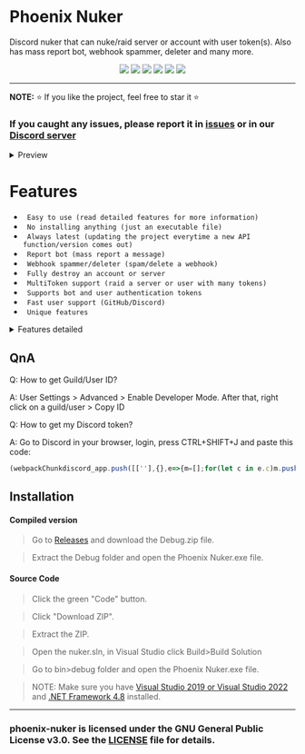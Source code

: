 # Phoenix Nuker
Discord nuker that can nuke/raid server or account with user token(s). Also has mass report bot, webhook spammer, deleter and many more.

<p align="center">
<img src="https://img.shields.io/github/languages/top/extatent/phoenix-nuker?style=flat-square" </a>
<img src="https://img.shields.io/github/last-commit/extatent/phoenix-nuker?style=flat-square" </a>
<img src="https://img.shields.io/github/license/extatent/phoenix-nuker?style=flat-square" </a>
<img src="https://img.shields.io/github/downloads/extatent/phoenix-nuker/total?label=Downloads&style=flat-square" </a>
<img src="https://img.shields.io/github/stars/extatent/phoenix-nuker?label=Stars&style=flat-square" </a>
<img src="https://img.shields.io/github/forks/extatent/phoenix-nuker?label=Forks&style=flat-square" </a>

---

**NOTE:** ⭐ If you like the project, feel free to star it ⭐
  
### If you caught any issues, please report it in [issues](https://github.com/extatent/phoenix-nuker/issues) or in our [Discord server](https://dsc.gg/extatent)

<details>
<summary>Preview</summary>
<img src="https://i.imgur.com/01DrPLV.png" alt="png">
  
<img src="https://i.imgur.com/AfyhyEn.png" alt="png">
  
<img src="https://i.imgur.com/zIibTos.png" alt="png">

<img src="https://i.imgur.com/x2THCs2.png" alt="png">

<img src="https://i.imgur.com/qycQ9P1.png" alt="png">
</details>

<h1 allign="center">Features</h1>

* ` Easy to use (read detailed features for more information)`
* ` No installing anything (just an executable file)`
* ` Always latest (updating the project everytime a new API function/version comes out)`
* ` Report bot (mass report a message)`
* ` Webhook spammer/deleter (spam/delete a webhook)`
* ` Fully destroy an account or server`
* ` MultiToken support (raid a server or user with many tokens)`
* ` Supports bot and user authentication tokens`
* ` Fast user support (GitHub/Discord)`
* ` Unique features`

<details>
<summary>Features detailed</summary>

### To find a specific feature, press CTRL+F and enter the feature name.

#### Login
If you're using the program for the first time, it'll ask you to enter the Discord authentication token, after entering, the token will be saved in config.json file. Next time you open the the program and choose the option, it'll fetch the token from config.json to auto login.

#### MultiToken Raider
Lists all the available options for MultiToken raiding. Before choosing the option, paste your authentication tokens in tokens.txt file.

#### Delete Webhook
Deletes the Discord webhook. Requires to enter the webhook URL.

#### Account Nuker
Lists all the available options for nuking an account.

#### Server Nuker
Lists all the available options for nuking a server. Requires to enter the server ID.

#### Report Bot
Mass reports a message. Requires to enter the server ID, channel ID, message ID and count.

#### Webhook Spammer
Spams your message to the entered Discord webhook. Requires to enter the webhook, message and amount of times.

#### Login To Other Account
Deletes config.json file and goes back to the login menu.

#### Join Guild/Group
Joins a guild or group. Requires to enter the guild or group invite link.

#### Leave guild
Leaves a guild. Requires to enter the server ID.

#### Add Friend
Adds a friend. Requires to enter the user ID.

#### Spam
Spams in a server. Requires to enter the channel ID, message and amount of times.

#### Add Reaction
Adds a reaction. Requires to enter the channel ID and message.

#### Block User
Blocks a user. Requires to enter the user ID.

#### DM User
Direct messages a user. Requires to enter the user ID and message.

#### Leave Group
Leaves a group with the entered group ID.

#### Trigger Typing
Shows a typing indicator in a channel. Requires to enter the channel ID.

#### Edit Profile
Edits a profile (HypeSquad badge, status, biography). Requires to choose the badge, status and biography.

#### Leave Delete/Guilds
Leaves and/or deletes all guilds.

#### Clear Relationships
Clears all relationships (friends, requests, blocked users)

#### Leave HypeSquad
Removes the HypeSquad badge.

#### Remove Connections
Removes all connections (Battle.net, Epic Games, Facebook, GitHub, Playstation Network, Reddit, Spotify, Steam, Twitch, Twitter, Xbox, YouTube).

#### Deauthorize Apps
Deauthorizes all apps (authorized bots, apps, etc)

#### Mass Create Guilds
Mass creates guilds. Requires to enter the amount of guilds.

#### Seizure Mode
Switches through dark and light modes. Requires to enter the amount of times.

#### Confuse Mode
Changes the language to chinese, theme to light, turns developer mode off, enables compact mode, turns off explicit content filter.

#### Mass DM
Direct messages all friends.

#### User Info
Fetches user info from the account (email, phone number, avatar, billing, subscription information, etc).

#### Block Relationships
Blocks all relationships (friends, friend requests).

#### Delete DMs
Deletes all direct messages.

#### Delete All Roles
Deletes all roles from the server.

#### Delete All Channels
Deletes all channels from the server.

#### Delete All Emojis
Deletes all emojis from the server.

#### Delete all Invites
Deletes all invites from the server.

#### Mass Create Roles
Mass creates roles in the server. Requires to enter the name and amount of roles.

#### Mass Create Channels
Mass creates channels in the server. Requires to enter the name and amount of channels.

#### Prune Members
Prunes members in the server who haven't been active in 1 day.

#### Remove Integrations
Removes all integrations from the server (bots, apps)

#### Delete All Reactions
Deletes all reactions from the message in the server. Requires to enter the channel ID and message ID.

#### Server Info
Fetches server info from the guild (region, vanity code, server icon, banner, verification level, etc).

#### Msg In Every Channel
Messages in every channel in the server. Requires to enter the message.

#### Delete Stickers
Deletes all stickers in the server.

#### Grant Everyone Admin
Gives `Administrator` permission to `@everyone` role.

#### Delete Auto Moderation Rules
Deletes all auto moderation rules in the server.

#### Mass Create Invites
Creates a invite for each channel.

#### Delete Guild Scheduled Events
Deletes all guild scheduled events in the server.

#### Delete Guild Template
Deletes guild template in the server.

#### Delete Stage Instances
Deletes all stage instances in the server.

#### Delete Webhooks
Deletes all webhooks in the server.

#### Switch To Other Server
Goes to "Enter Server ID" menu.

#### Ban All Members
Bans all members from the server. Only available for `bot` authentication token. Requires `server members intent` enabled in the developer portal.

#### Kick All Members
Kicks all members from the server. Only available for `bot` authentication token. Requires `server members intent` enabled in the developer portal.

#### Rename All Members
Changes nickname for all members in the server. Only available for `bot` authentication token. Requires `server members intent` enabled in the developer portal.
</details>

## QnA
Q: How to get Guild/User ID?
  
A: User Settings > Advanced > Enable Developer Mode. After that, right click on a guild/user > Copy ID

Q: How to get my Discord token?

A: Go to Discord in your browser, login, press CTRL+SHIFT+J and paste this code:
```javascript
(webpackChunkdiscord_app.push([[''],{},e=>{m=[];for(let c in e.c)m.push(e.c[c])}]),m).find(m=>m?.exports?.default?.getToken!==void 0).exports.default.getToken()
```
  
## Installation 

#### Compiled version
> Go to [Releases](https://github.com/extatent/phoenix-nuker/releases/tag/Release) and download the Debug.zip file.
  
> Extract the Debug folder and open the Phoenix Nuker.exe file.

#### Source Code
>Click the green "Code" button. 
  
>Click "Download ZIP".
  
>Extract the ZIP.

>Open the nuker.sln, in Visual Studio click Build>Build Solution
  
>Go to bin>debug folder and open the Phoenix Nuker.exe file.

>NOTE: Make sure you have [Visual Studio 2019 or Visual Studio 2022](https://visualstudio.microsoft.com/downloads/) and [.NET Framework 4.8](https://dotnet.microsoft.com/en-us/download/dotnet-framework) installed.

---
### phoenix-nuker is licensed under the GNU General Public License v3.0. See the [LICENSE](https://github.com/extatent/phoenix-nuker/blob/main/LICENSE) file for details.
